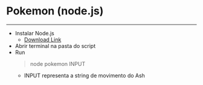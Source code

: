 # Pokemon (node.js)
---
- Instalar Node.js
    - [Download Link](https://nodejs.org/en/download/)
- Abrir terminal na pasta do script
- Run 
	>node pokemon INPUT
    - INPUT representa a string de movimento do Ash